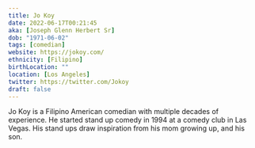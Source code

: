 ```yaml
---
title: Jo Koy
date: 2022-06-17T00:21:45
aka: [Joseph Glenn Herbert Sr]
dob: "1971-06-02"
tags: [comedian]
website: https://jokoy.com/
ethnicity: [Filipino]
birthLocation: ""
location: [Los Angeles]
twitter: https://twitter.com/Jokoy
draft: false
---
```


Jo Koy is a Filipino American comedian with multiple decades of experience. He
started stand up comedy in 1994 at a comedy club in Las Vegas. His stand ups
draw inspiration from his mom growing up, and his son.
